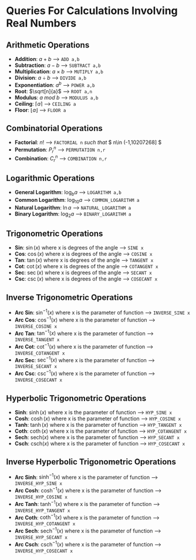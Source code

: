 # Queries For Calculations Involving Real Numbers
## Arithmetic Operations
 - **Addition**: $a+b$ --> `ADD a,b`
 - **Subtraction**: $a-b$ --> `SUBTRACT a,b`
 - **Multiplication**: $a\times b$ --> `MUTIPLY a,b`
 - **Division**: $a÷b$ --> `DIVIDE a,b`
 - **Exponentiation**: $a^b$ --> `POWER a,b`
 - **Root**: $\sqrt[n]{a}$ --> `ROOT a,n`
 - **Modulus**: $a \ mod\ b$ --> `MODULUS a,b`
 - **Ceiling**: $\lceil a \rceil$ --> `CEILING a`
 - **Floor**: $\lfloor a \rfloor$ --> `FLOOR a`
## Combinatorial Operations
 - **Factorial**:   $n!$ --> `FACTORIAL n` *such that* $ n\in (-1,10207268] $
 - **Permutation**: $P^n_r$ --> `PERMUTATION n,r`
 - **Combination**: $C^n_r$ --> `COMBINATION n,r`
## Logarithmic Operations
 - **General Logarithm**: $\log_b{a}$ --> `LOGARITHM a,b`
 - **Common Logarithm**: $\log_{10}{a}$ --> `COMMON_LOGARITHM a`
 - **Natural Logarithm**: $\ln{a}$ --> `NATURAL_LOGARITHM a`
 - **Binary Logarithm**: $\log_2{a}$ --> `BINARY_LOGARITHM a`
## Trigonometric Operations
  - **Sin**: $\sin(x)$ where x is degrees of the angle --> `SINE x`
  - **Cos**: $\cos(x)$ where x is degrees of the angle --> `COSINE x`
  - **Tan**: $\tan(x)$ where x is degrees of the angle --> `TANGENT x`
  - **Cot**: $\cot(x)$ where x is degrees of the angle --> `COTANGENT x`
  - **Sec**: $\sec(x)$ where x is degrees of the angle --> `SECANT x`
  - **Csc**: $\csc(x)$ where x is degrees of the angle --> `COSECANT x`
## Inverse Trigonometric Operations
   - **Arc Sin**: $\sin^{-1}(x)$ where x is the parameter of function --> `INVERSE_SINE x`
   - **Arc Cos**: $\cos^{-1}(x)$ where x is the parameter of function --> `INVERSE_COSINE x`
   - **Arc Tan**: $\tan^{-1}(x)$ where x is the parameter of function --> `INVERSE_TANGENT x`
   - **Arc Cot**: $\cot^{-1}(x)$ where x is the parameter of function --> `INVERSE_COTANGENT x`
   - **Arc Sec**: $\sec^{-1}(x)$ where x is the parameter of function --> `INVERSE_SECANT x`
   - **Arc Csc**: $\csc^{-1}(x)$ where x is the parameter of function --> `INVERSE_COSECANT x`
## Hyperbolic Trigonometric Operations
   - **Sinh**: $\sinh(x)$ where x is the parameter of function --> `HYP_SINE x`   
   - **Cosh**: $\cosh(x)$ where x is the parameter of function --> `HYP_COSINE x`   
   - **Tanh**: $\tanh(x)$ where x is the parameter of function --> `HYP_TANGENT x`   
   - **Coth**: $\coth(x)$ where x is the parameter of function --> `HYP_COTANGENT x`   
   - **Sech**: $\text{sech}(x)$ where x is the parameter of function --> `HYP_SECANT x`   
   - **Csch**: $\text{csch}(x)$ where x is the parameter of function --> `HYP_COSECANT x`   
## Inverse Hyperbolic Trigonometric Operations
   - **Arc Sinh**: $\sinh^{-1}(x)$ where x is the parameter of function --> `INVERSE_HYP_SINE x`   
   - **Arc Cosh**: $\cosh^{-1}(x)$ where x is the parameter of function --> `INVERSE_HYP_COSINE x`   
   - **Arc Tanh**: $\tanh^{-1}(x)$ where x is the parameter of function --> `INVERSE_HYP_TANGENT x`   
   - **Arc Coth**: $\coth^{-1}(x)$ where x is the parameter of function --> `INVERSE_HYP_COTANGENT x`   
   - **Arc Sech**: $\text{sech}^{-1}(x)$ where x is the parameter of function --> `INVERSE_HYP_SECANT x`   
   - **Arc Csch**: $\text{csch}^{-1}(x)$ where x is the parameter of function --> `INVERSE_HYP_COSECANT x`   


